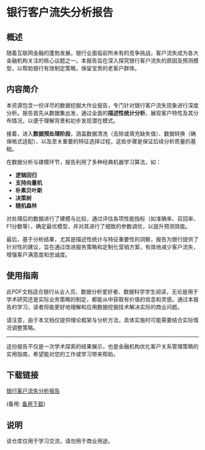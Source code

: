 # 银行客户流失分析报告

## 概述

随着互联网金融的蓬勃发展，银行业面临前所未有的竞争挑战，客户流失成为各大金融机构关注的核心议题之一。本报告旨在深入探究银行客户流失的原因及预测模型，以帮助银行有效制定策略，保留宝贵的老客户群体。

## 内容简介

本资源包含一份详尽的数据挖掘大作业报告，专门针对银行客户流失现象进行深度分析。报告首先从数据集出发，通过全面的**描述性统计分析**，展现客户特性及其分布情况，以便于理解背景和初步发现潜在模式。

接着，进入**数据预处理阶段**，涵盖数据清洗（去除或填充缺失值）、数据转换（确保格式适配）、以及至关重要的特征选择过程，这些步骤是保证后续分析质量的基础。

在数据分析与建模环节，报告利用了多种经典机器学习算法，如：
- **逻辑回归**
- **支持向量机**
- **朴素贝叶斯**
- **决策树**
- **随机森林**

对处理后的数据进行了建模与比较，通过评估各项性能指标（如准确率、召回率、F1分数等），确定最优模型，并对其进行了细致的参数调优，以提升预测效能。

最后，基于分析结果，尤其是描述性统计与特征重要性的洞察，报告为银行提供了针对性的建议，旨在通过改进服务策略和定制化营销方案，有效地减少客户流失，增强客户满意度和忠诚度。

## 使用指南

此PDF文档适合银行从业人员、数据分析爱好者、数据科学学生阅读，无论是用于学术研究还是实际业务策略的制定，都能从中获取有价值的信息和灵感。通过本报告的学习，读者将能更好地理解和应用数据挖掘技术解决实际的商业问题。

请注意，由于本文档仅提供理论框架与分析方法，具体实施时可能需要结合实际情况调整策略。

---

这份报告不仅是一次学术探索的结果展示，也是金融机构优化客户关系管理策略的实用指南，希望能对您的工作或学习带来帮助。

## 下载链接
[银行客户流失分析报告]() 

(备用: [备用下载](https://pan.baidu.com/s/1ck2GuK9tKns29Jvz_1OnQg?pwd=1234))

## 说明

该仓库仅用于学习交流，请勿用于商业用途。
